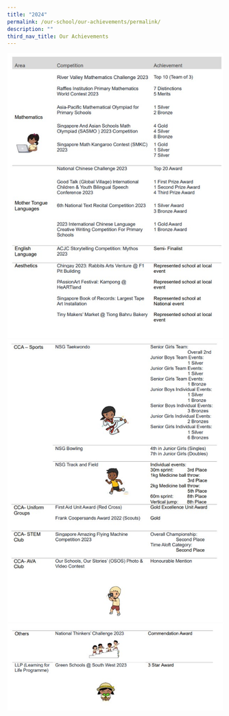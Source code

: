 ```yaml
---
title: "2024"
permalink: /our-school/our-achievements/permalink/
description: ""
third_nav_title: Our Achievements
---
```

![](/images/web%20achievement%201.jpg)
![](/images/web%20achivement%202.jpg)
![](/images/web%20achivement%203.jpg)